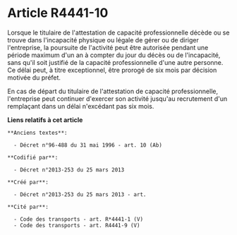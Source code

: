 # Article R4441-10

Lorsque le titulaire de l'attestation de capacité professionnelle décède ou se trouve dans l'incapacité physique ou légale de
gérer ou de diriger l'entreprise, la poursuite de l'activité peut être autorisée pendant une période maximum d'un an à
compter du jour du décès ou de l'incapacité, sans qu'il soit justifié de la capacité professionnelle d'une autre personne. Ce
délai peut, à titre exceptionnel, être prorogé de six mois par décision motivée du préfet.

En cas de départ du titulaire de l'attestation de capacité professionnelle, l'entreprise peut continuer d'exercer son
activité jusqu'au recrutement d'un remplaçant dans un délai n'excédant pas six mois.

**Liens relatifs à cet article**

	**Anciens textes**:

	  - Décret n°96-488 du 31 mai 1996 - art. 10 (Ab)

	**Codifié par**:

	  - Décret n°2013-253 du 25 mars 2013

	**Créé par**:

	  - Décret n°2013-253 du 25 mars 2013 - art.

	**Cité par**:

	  - Code des transports - art. R*4441-1 (V)
	  - Code des transports - art. R4441-9 (V)
